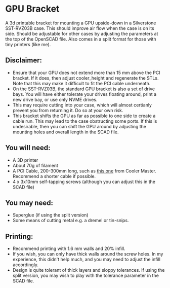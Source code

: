 # GPU Bracket
A 3d printable bracket for mounting a GPU upside-down in a Silverstone SST-RVZ03B case. This should improve air flow when the case is on its side. Should be adjustable for other cases by adjusting the parameters at the top of the OpenSCAD file. Also comes in a split format for those with tiny printers (like me). 

## Disclaimer:
 * Ensure that your GPU does not extend more than 15 mm above the PCI bracket. If it does, then adjust cooler_height and regenerate the STLs. Note that this may make it difficult to fit the PCI cable underneath.
 * On the SST-RVZ03B, the standard GPU bracket is also a set of drive bays. You will have either tolerate your drives floating around, print a new drive bay, or use only NVME drives.
 * This may require cutting into your case, which will almost certianly prevent you from returning it. Do so at your own risk.
 * This bracket shifts the GPU as far as possible to one side to create a cable run. This may lead to the case obstructing some ports. If this is undesirable, then you can shift the GPU around by adjusting the mounting holes and overall length in the SCAD file.

## You will need:
 * A 3D printer
 * About 70g of filament
 * A PCI Cable, 200-300mm long, such as [this one](https://www.amazon.co.uk/Cooler-Master-MasterAccessory-Riser-Cable/dp/B08F2DLQDJ) from Cooler Master. Recommend a shorter cable if possible.
 * 4 x 3x10mm self-tapping screws (although you can adjust this in the SCAD file)
 
## You may need:
 * Superglue (if using the split version)
 * Some means of cutting metal e.g. a dremel or tin-snips.

## Printing:
 * Recommend printing with 1.6 mm walls and 20% infill.
 * If you wish, you can only have thick walls around the screw holes. In my experience, this didn't help much, and you may need to adjust the infill accordingly. 
 * Design is quite tolerant of thick layers and sloppy tolerances. If using the split version, you may wish to play with the tolerance parameter in the SCAD file.


